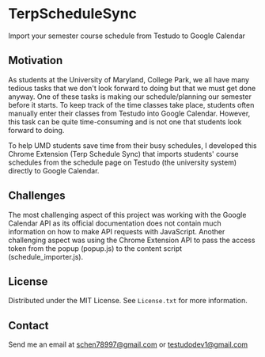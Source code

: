 # TerpScheduleSync
Import your semester course schedule from Testudo to Google Calendar

## Motivation
As students at the University of Maryland, College Park, we all have many tedious tasks that we don't look forward to doing but that we must get done anyway. One of these tasks is making our schedule/planning our semester before it starts. To keep track of the time classes take place, students often manually enter their classes from Testudo into Google Calendar. However, this task can be quite time-consuming and is not one that students look forward to doing. <br>

To help UMD students save time from their busy schedules, I developed this Chrome Extension (Terp Schedule Sync) that imports students' course schedules from the schedule page on Testudo (the university system) directly to Google Calendar. 

## Challenges
The most challenging aspect of this project was working with the Google Calendar API as its official documentation does not contain much information on how to make API requests with JavaScript. Another challenging aspect was using the Chrome Extension API to pass the access token from the popup (popup.js) to the content script (schedule_importer.js). 

## License
Distributed under the MIT License. See `License.txt` for more information. 

## Contact
Send me an email at schen78997@gmail.com or testudodev1@gmail.com
